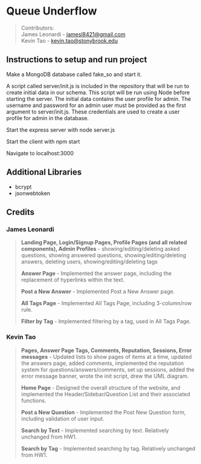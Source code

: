 # Queue Underflow
> Contributors:\
> James Leonardi - <jamesl8421@gmail.com>\
> Kevin Tao - <kevin.tao@stonybrook.edu>

## Instructions to setup and run project
Make a MongoDB database called fake_so and start it.

A script called server/init.js is included in the repository that will be run to create initial data in our schema. This script will be run using Node before starting the server. The initial data contains the user profile for admin. The username and password for an admin user must be provided as the first argument to server/init.js. These credentials are used to create a user profile for admin in the database.

Start the express server with node server.js

Start the client with npm start

Navigate to localhost:3000

## Additional Libraries
- bcrypt
- jsonwebtoken


## Credits
### James Leonardi
> **Landing Page, Login/Signup Pages, Profile Pages (and all related components), Admin Profiles** - showing/editing/deleting asked questions, showing answered questions, showing/editing/deleting answers, deleting users, showing/editing/deleting tags
>
> **Answer Page** - Implemented the answer page, including the replacement of hyperlinks within the text.
>
> **Post a New Answer** - Implemented Post a New Answer page.
>
> **All Tags Page** - Implemented All Tags Page, including 3-column/row rule.
>
> **Filter by Tag** - Implemented filtering by a tag, used in All Tags Page.

### Kevin Tao
> **Pages, Answer Page Tags, Comments, Reputation, Sessions, Error messages** - Updated lists to show pages of items at a time, updated the answers page, added comments, implemented the reputation system for questions/answers/comments, set up sessions, added the error message banner, wrote the init script, drew the UML diagram.
>
> **Home Page** - Designed the overall structure of the website, and implemented the Header/Sidebar/Question List and their associated functions.
>
> **Post a New Question** - Implemented the Post New Question form, including validation of user input.
> 
> **Search by Text** - Implemented searching by text. Relatively unchanged from HW1.
> 
> **Search by Tag** - Implemented searching by tag. Relatively unchanged from HW1.